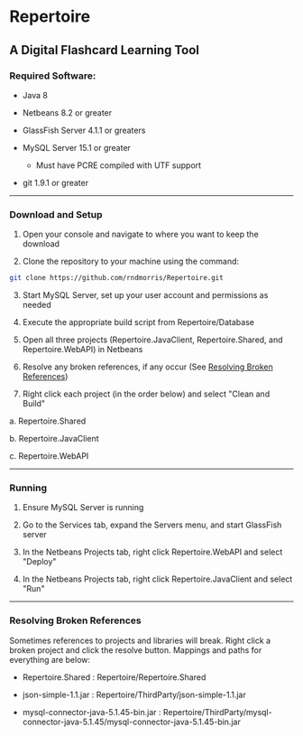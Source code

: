 # Repertoire <a name="top"></a>
## A Digital Flashcard Learning Tool

### Required Software: <a name="required"></a>

* Java 8

* Netbeans 8.2 or greater

* GlassFish Server 4.1.1 or greaters

* MySQL Server 15.1 or greater

  * Must have PCRE compiled with UTF support

 * git 1.9.1 or greater

___

### Download and Setup <a name="download"></a>

1. Open your console and navigate to where you want to keep the download

2. Clone the repository to your machine using the command: 
```bash
git clone https://github.com/rndmorris/Repertoire.git
```

3. Start MySQL Server, set up your user account and permissions as needed

4. Execute the appropriate build script from Repertoire/Database

5. Open all three projects (Repertoire.JavaClient, Repertoire.Shared, and Repertoire.WebAPI) in Netbeans

6. Resolve any broken references, if any occur (See [Resolving Broken References](#resolving))

7. Right click each project (in the order below) and select "Clean and Build"

  a. Repertoire.Shared

  b. Repertoire.JavaClient

  c. Repertoire.WebAPI

___

### Running <a name="running"></a>

1. Ensure MySQL Server is running

2. Go to the Services tab, expand the Servers menu, and start GlassFish server

3. In the Netbeans Projects tab, right click Repertoire.WebAPI and select "Deploy"

4. In the Netbeans Projects tab, right click Repertoire.JavaClient and select "Run"

___

### Resolving Broken References <a name="resolving"></a>

Sometimes references to projects and libraries will break. Right click a broken project and click the resolve button. Mappings and paths for everything are below:

* Repertoire.Shared : Repertoire/Repertoire.Shared

* json-simple-1.1.jar : Repertoire/ThirdParty/json-simple-1.1.jar

* mysql-connector-java-5.1.45-bin.jar : Repertoire/ThirdParty/mysql-connector-java-5.1.45/mysql-connector-java-5.1.45-bin.jar
